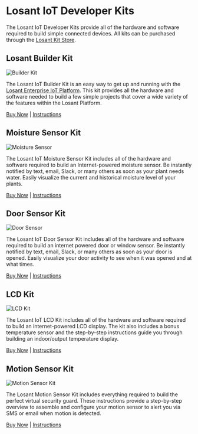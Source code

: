 # Losant IoT Developer Kits

The Losant IoT Developer Kits provide all of the hardware and software required to build simple connected devices. All kits can be purchased through the [Losant Kit Store](https://store.losant.com).

## Losant Builder Kit

![Builder Kit](/images/getting-started/losant-iot-dev-kits/builder-kit/builder-kit.jpg "Builder Kit")

The Losant IoT Builder Kit is an easy way to get up and running with the <a href="https://www.losant.com" target="\_blank">Losant Enterprise IoT Platform</a>. This kit provides all the hardware and software needed to build a few simple projects that cover a wide variety of the features within the Losant Platform.

[Buy Now](https://store.losant.com/products/losant-builder-kit) | [Instructions](/getting-started/losant-iot-dev-kits/builder-kit/)

## Moisture Sensor Kit

![Moisture Sensor](/images/getting-started/losant-iot-dev-kits/moisture-sensor/moisture-sensor-header.jpg "Moisture Sensor")

The Losant IoT Moisture Sensor Kit includes all of the hardware and software required to build an Internet-powered moisture sensor. Be instantly notified by text, email, Slack, or many others as soon as your plant needs water. Easily visualize the current and historical moisture level of your plants.

[Buy Now](https://store.losant.com/products/losant-moisture-sensor-kit) | [Instructions](/getting-started/losant-iot-dev-kits/moisture-sensor-kit/)

## Door Sensor Kit

![Door Sensor](/images/getting-started/losant-iot-dev-kits/door-sensor/door-sensor.jpg "Door Sensor")

The Losant IoT Door Sensor Kit includes all of the hardware and software required to build an internet powered door or window sensor. Be instantly notified by text, email, Slack, or many others as soon as your door is opened. Easily visualize your door activity to see when it was opened and at what times.

[Buy Now](https://store.losant.com/products/losant-door-sensor-kit) | [Instructions](/getting-started/losant-iot-dev-kits/door-sensor-kit/)

## LCD Kit

![LCD Kit](/images/getting-started/losant-iot-dev-kits/lcd-kit/weather-station.jpg "LCD Kit")

The Losant IoT LCD Kit includes all of the hardware and software required to build an internet-powered LCD display. The kit also includes a bonus temperature sensor and the step-by-step instructions guide you through building an indoor/output temperature display.

[Buy Now](https://store.losant.com/products/lcd-kit) | [Instructions](/getting-started/losant-iot-dev-kits/lcd-kit/)

## Motion Sensor Kit

![Motion Sensor Kit](/images/getting-started/losant-iot-dev-kits/motion-sensor/motion-sensor-header.jpg "Motion Sensor Kit")

The Losant Motion Sensor Kit includes everything required to build the perfect virtual security guard. These instructions provide a step-by-step overview to assemble and configure your motion sensor to alert you via SMS or email when motion is detected.

[Buy Now](https://store.losant.com/products/motion-sensor-kit) | [Instructions](/getting-started/losant-iot-dev-kits/motion-sensor-kit/)